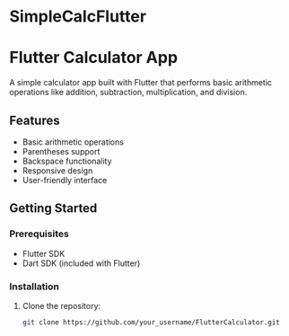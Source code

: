 # SimpleCalcFlutter
# Flutter Calculator App

A simple calculator app built with Flutter that performs basic arithmetic operations like addition, subtraction, multiplication, and division.

## Features

- Basic arithmetic operations
- Parentheses support
- Backspace functionality
- Responsive design
- User-friendly interface

## Getting Started

### Prerequisites

- Flutter SDK
- Dart SDK (included with Flutter)

### Installation

1. Clone the repository:
   ```bash
   git clone https://github.com/your_username/FlutterCalculator.git
